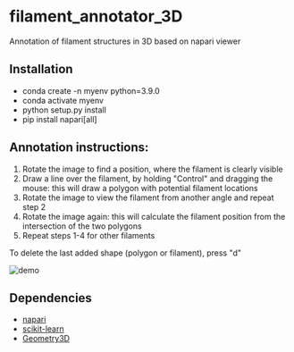 # filament_annotator_3D

Annotation of filament structures in 3D based on napari viewer

## Installation

- conda create -n myenv python=3.9.0
- conda activate myenv
- python setup.py install
- pip install napari[all]

## Annotation instructions:

1. Rotate the image to find a position, where the filament is clearly visible
2. Draw a line over the filament, by holding "Control" and dragging the mouse: this will draw a polygon with potential filament locations
3. Rotate the image to view the filament from another angle and repeat step 2
4. Rotate the image again: this will calculate the filament position from the intersection of the two polygons
5. Repeat steps 1-4 for other filaments

To delete the last added shape (polygon or filament), press "d"

![demo](demo.gif)

## Dependencies

- [napari](https://github.com/napari/napari)
- [scikit-learn](https://github.com/scikit-learn/scikit-learn)
- [Geometry3D](https://github.com/GouMinghao/Geometry3D)
